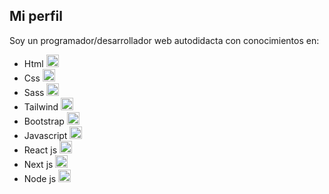 ## Mi perfil

Soy un programador/desarrollador web autodidacta con conocimientos en:

- Html <img src="https://upload.wikimedia.org/wikipedia/commons/thumb/6/61/HTML5_logo_and_wordmark.svg/768px-HTML5_logo_and_wordmark.svg.png" width='20px' height="20px">
- Css <img src="https://blastcoding.com/wp-content/uploads/2018/10/CSS3.png" width='20px' height="20px">
- Sass <img src="https://styles.redditmedia.com/t5_2ruxc/styles/communityIcon_xyu9ur5r4iu41.png" width='20px' height="20px">
- Tailwind <img src="https://icons-for-free.com/iconfiles/png/128/vscode+icons+type+tailwind-1324451500323172563.png" width='20px' height="20px">
- Bootstrap <img src="https://s3-alpha-sig.figma.com/plugins/1143260556160364612/37891/e87f7323-5456-4109-b485-20ac41bb00b6-icon?Expires=1673222400&Signature=blBKAP3TVr0Sf6TU-Qx4quFWi6dpJMp4fo9ZZQKWtB7fCJccjxh6Q4mRIJ1pFQuoRvll~i60GWYD~9I9~AyaJ2i4NkpZiUjjZ-ALIpQhs8~eq9o~8Hcdjv2LKcJ6dMAbA5szIhyl1R76BVcYLnlHfan4HMlrLYIdo1apBakykfIC3agcSrVlqHqsUar~vSEOUBXC9v5sItFw1QmxzH6hhrzfJFvrsYnBIs-wTT04m2BxsU-7uVFj2KGUprDwrAGPPTShdYMc-BzQaQCH~FZZX2uw6QQhP6OW0CoIGf5iWqQfnFO6RCwceo-ZZQGIkHbGkSzSrPy-GNBs7OBCNlrAwA__&Key-Pair-Id=APKAQ4GOSFWCVNEHN3O4" width='20px' height="20px">
- Javascript <img src="https://aux.iconspalace.com/uploads/16462271581931937339.png" width='20px' height="20px">
- React js <img src="https://aux.iconspalace.com/uploads/16462271581931937339.png" width='20px' height="20px">
- Next js <img src="https://aux.iconspalace.com/uploads/16462271581931937339.png" width='20px' height="20px">
- Node js <img src="https://aux.iconspalace.com/uploads/16462271581931937339.png" width='20px' height="20px">
